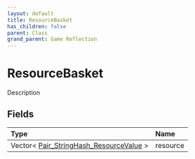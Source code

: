 ```yaml
---
layout: default
title: ResourceBasket
has_children: false
parent: Class
grand_parent: Game Reflection
---
```

# ResourceBasket
Description 

## Fields

| Type | Name |
|:-------------|:--------------|
| Vector< [Pair_StringHash_ResourceValue](/docs/game-reflection/classes/pair__string_hash__resource_value) > | resource |

